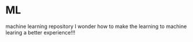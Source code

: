 # ML
machine learning repository
I wonder how to make the learning to machine learing a better experience!!!
